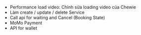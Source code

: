 - Performance load video: Chỉnh sửa loading video của Chewie
- Làm create / update / delete Service
- Call api for waiting and Cancel (Booking State)
- MoMo Payment
- API for wallet